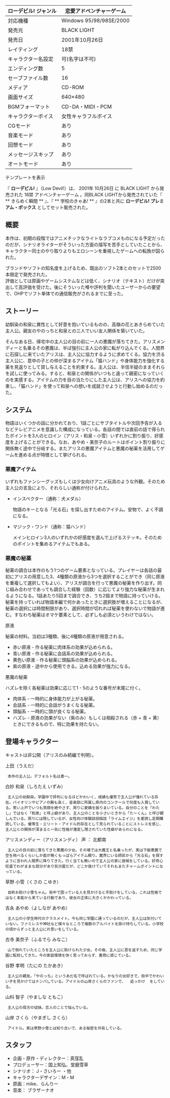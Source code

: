 ローデビル!  ジャンル  |  恋愛アドベンチャーゲーム   
---|---  
対応機種  |  Windows 95/98/98SE/2000   
発売元  |  BLACK LIGHT   
発売日  |  2001年10月26日   
レイティング  |  18禁   
キャラクター名設定  |  可(名字は不可)   
エンディング数  |  5   
セーブファイル数  |  16   
メディア  |  CD-ROM   
画面サイズ  |  640×480   
BGMフォーマット  |  CD-DA・MIDI・PCM   
キャラクターボイス  |  女性キャラフルボイス   
CGモード  |  あり   
音楽モード  |  あり   
回想モード  |  あり   
メッセージスキップ  |  あり   
オートモード  |  あり   
テンプレートを表示  
  
『 **ローデビル!** 』（Low Devil!）は、  2001年  10月26日  に  BLACK LIGHT  から発売された  18禁
アドベンチャーゲーム  。同BLACK LIGHTから発売されていた『 ** きらめく瞬間  ** 』、『 ** 学校のきゃあ!  ** 』の2本と共に
**ローデビル! プレミアム・ボックス** としてセット販売された。

##  概要  

本作は、初期の段階ではアニメチックなライトなラブコメものになる予定だったのだが、シナリオライターがそういった方面の描写を苦手としていたことから、キャラクター同士のやり取りよりもエロシーンを重視したゲームへの転換が図られた。


ブランドやソフトの知名度を上げるため、既出のソフト2本とのセットで2500本限定で発売された。  
評価としては原画やゲームシステムなどは低く、シナリオ（テキスト）だけが突出して高評価を受けた。後にそういった噂や評判を聞いたユーザーからの要望で、OHPでソフト単体での通信販売がされるまでに至った。


  

##  ストーリー  

幼馴染の和泉に異性として好意を抱いているものの、高嶺の花とあきらめていた主人公。親友のやのっちと和泉との三人でいい友人関係を築いていた。

そんなある日、帰宅中の主人公の目の前に一人の悪魔が落ちてきた。アリスメンディーと名乗るその悪魔は、半ば強引に主人公の家に転がり込んでくる。人間界に石探しに来ていたアリスは、主人公に協力するように求めてくる。協力を渋る主人公に、意中の子との仲が深まるアイテム「猫ハンド」や身体能力を強化する薬を見返りとして貸し与えることを約束する。主人公は、半信半疑のままそれらを試しに使ってみる。すると、和泉との関係がいつもと違って親密になっていくのを実感する。アイテムの力を目の当たりにした主人公は、アリスへの協力を約束し、「猫ハンド」を使って和泉への想いを成就させようと行動し始めるのだった。

##  システム  

物語はいくつかの話に分かれており、1話ごとにサブタイトルや次回予告が入るなどテレビアニメを意識した構成になっている。各話の間では直前の話で得られたポイントを3人のヒロイン（アリス・和泉・小雪）いずれかに割り振り、好感度を上げることができる。なお、あやめ・美奈子のルートはポイント割り振りに関係無く途中で分岐する。またアリスの悪魔アイテムと悪魔の秘薬を活用してゲームを進める点が特徴として挙げられる。

###  悪魔アイテム  

いずれもファンシーグッズもしくは少女向けアニメ玩具のような外観。そのため主人公の言及により、それらしい通称が付けられた。

  * インスペクター（通称：犬メダル） 

     物語のキーとなる「光る石」を探し出すためのアイテム。安物で、よく不調になる。 

  * マジック・ワンド（通称：猫ハンド） 

     メインヒロイン3人のいずれかの好感度を選んで上げるステッキ。そのためのポイントを集めるアイテムでもある。 

###  悪魔の秘薬  

秘薬の調合は本作のもう1つのゲーム要素となっている。プレイヤーは各話の最初にアリスの用意した3、4種類の原液から3つを選択することができ（同じ原液を重複して選択してもよい）、アリスが調合を行って悪魔の秘薬を作り出す。同じ組み合わせであっても調合した経験（回数）に応じてより強力な秘薬が生まれるようになる。1話あたり5回まで調合でき、うち2個まで物語に持っていける。秘薬を持っていれば物語本編で何かあったときに選択肢が増えることになるが、秘薬の選択には時間制限があり、選択時間が切れれば秘薬を使わないで物語が進む。すなわち秘薬はオマケ要素として、必ずしも必須というわけではない。

原液

秘薬の材料。当初は3種類、後に4種類の原液が用意される。

  * 赤い原液 - 作る秘薬に肉体系の効果が込められる。 
  * 青い原液 - 作る秘薬に会話系の効果が込められる。 
  * 黄色い原液 - 作る秘薬に頭脳系の効果が込められる。 
  * 紫の原液 - 途中から使用できる。込める効果が強力になる。 

悪魔の秘薬

ハズレを除く各秘薬は効果に応じて1 - 5のような番号が末尾に付く。

  * 肉体系 - 一時的に身体能力が上がる秘薬。 
  * 会話系 - 一時的に会話がうまくなる秘薬。 
  * 頭脳系 - 一時的に頭が良くなる秘薬。 
  * ハズレ - 原液の効果がない（紫のみ）もしくは相殺される（赤 + 青 + 黄）ときにできるもので、特に効果を持たない。 

##  登場キャラクター  

キャストは非公開（アリスのみ続編で判明）。

上田（うえだ）

     本作の主人公。デフォルト名は勇一。 
白妙 和泉（しろたえ いずみ）

     主人公の幼馴染。学園中で評判になるほどかわいく、成績も優秀で主人公が憧れている存在。バイオリンやピアノの腕も高く、音楽部に所属し県内のコンクールで何度も入賞している。笑い上戸でいつも笑顔を絶やさず、周りに愛嬌を振りまいている。自分のことを「わたし」ではなく「和泉」と呼ぶ癖があり、主人公のことを小さいときから「たーくん」と呼び親しんでいる。周りには隠しているが、女性向け体験談投稿誌「ライムエイジ」を愛読し定期購読している。優等生・エリート・アイドル的存在として見られていることにストレスを感じ、主人公との関係が深まると一気に性格が激変し隠されていた性癖があらわになる。 
アリスメンディー（アリスメンディ）  声  ：  北都南

     主人公の目の前に落ちてきた悪魔の少女。その場では大魔王と名乗ったが、実は下級悪魔で空を飛べるくらいしか能が無くもっぱらアイテム頼り。魔界にいる師匠から「光る石」を探すように言われ人間界に降りてきた。行く当ても無いので主人公の家に居候をしている。好奇心旺盛でわがままな部分があり気分屋だが、どこか抜けていてそれもまたチャームポイントになっている。 
草野 小雪（くさの こゆき）

     自称お助け小雪ちゃん。街中で困っている人を見かけると手助けをしている。これは性格ではなく本能から来ている行動であり、彼女の正体に大きくかかわっている。 
吉永 あやめ（よしなが あやめ）

     主人公の小学生時代のクラスメイト。今も同じ学園に通っているのだが、主人公は気付いていない。ファミレスや神社など様々なところで複数のアルバイトを掛け持ちしている。小学校の頃からずっと主人公に片思いをしている。 
古寺 美奈子（ふるでら みなこ）

     山で倒れていたところを主人公に助けられた少女。その後、主人公に恩を返すため、同じ学園に転校してきた。今の家庭環境を快く思っておらず、重荷に感じている。 
谷野 孝明（たにの たかあき）

     主人公の親友。「やのっち」というあだ名で呼ばれている。かなりの女好きで、街中でかわいい子を見かけてはナンパしている。アイドルの山岸さくらのファンで、  追っかけ  をしている。 
山科 智子（やましな ともこ）

     主人公の母方の従妹。恋人のことで悩んでいる。 
山岸 さくら（やまぎし さくら）

     アイドル。実は草野小雪とは知り合いで、ある秘密を共有している。 

##  スタッフ  

  * 企画・原作・ディレクター：真窪乱 
  * プロデューサー：国上知弘、堂磨雪草 
  * シナリオ：  J・さいろー  ・他 
  * キャラクターデザイン：M・M 
  * 原画：mike、らんりー 
  * 音楽：  ブラザーナオ 

